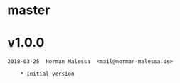 # master

# v1.0.0

    2018-03-25  Norman Malessa  <mail@norman-malessa.de>

        * Initial version
